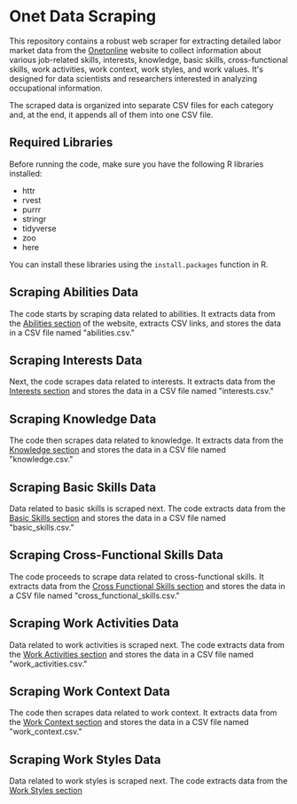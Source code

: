 # Onet Data Scraping

This repository contains a robust web scraper for extracting detailed labor market data from the [Onetonline](https://www.onetonline.org) website to collect information about various job-related skills, interests, knowledge, basic skills, cross-functional skills, work activities, work context, work styles, and work values. It's designed for data scientists and researchers interested in analyzing occupational information.

The scraped data is organized into separate CSV files for each category and, at the end, it appends all of them into one CSV file.

## Required Libraries

Before running the code, make sure you have the following R libraries installed:

- httr
- rvest
- purrr
- stringr
- tidyverse
- zoo
- here

You can install these libraries using the `install.packages` function in R.

## Scraping Abilities Data

The code starts by scraping data related to abilities. It extracts data from the [Abilities section](https://www.onetonline.org/find/descriptor/browse/1.A/1.A.1/1.A.1.g/1.A.1.b/1.A.1.d/1.A.1.e/1.A.1.c/1.A.1.f/1.A.1.a/1.A.3/1.A.3.b/1.A.3.c/1.A.3.a/1.A.2/1.A.2.b/1.A.2.a/1.A.2.c/1.A.4/1.A.4.b/1.A.4.a) of the website, extracts CSV links, and stores the data in a CSV file named "abilities.csv."

## Scraping Interests Data

Next, the code scrapes data related to interests. It extracts data from the [Interests section](https://www.onetonline.org/find/descriptor/browse/1.B.1) and stores the data in a CSV file named "interests.csv."

## Scraping Knowledge Data

The code then scrapes data related to knowledge. It extracts data from the [Knowledge section](https://www.onetonline.org/find/descriptor/browse/2.C/2.C.7/2.C.1/2.C.9/2.C.3/2.C.5/2.C.8/2.C.2/2.C.4) and stores the data in a CSV file named "knowledge.csv."

## Scraping Basic Skills Data

Data related to basic skills is scraped next. The code extracts data from the [Basic Skills section](https://www.onetonline.org/find/descriptor/browse/2.A/2.A.1/2.A.2) and stores the data in a CSV file named "basic_skills.csv."

## Scraping Cross-Functional Skills Data

The code proceeds to scrape data related to cross-functional skills. It extracts data from the [Cross Functional Skills section](https://www.onetonline.org/find/descriptor/browse/2.B/2.B.2/2.B.5/2.B.1/2.B.4/2.B.3) and stores the data in a CSV file named "cross_functional_skills.csv."

## Scraping Work Activities Data

Data related to work activities is scraped next. The code extracts data from the [Work Activities section](https://www.onetonline.org/find/descriptor/browse/4.A/4.A.1/4.A.1.b/4.A.1.a/4.A.4/4.A.4.c/4.A.4.a/4.A.4.b/4.A.2/4.A.2.a/4.A.2.b/4.A.3/4.A.3.b/4.A.3.a) and stores the data in a CSV file named "work_activities.csv."

## Scraping Work Context Data

The code then scrapes data related to work context. It extracts data from the [Work Context section](https://www.onetonline.org/find/descriptor/browse/4.C/4.C.1/4.C.1.a/4.C.1.a.2/4.C.1.d/4.C.1.c/4.C.1.b/4.C.1.b.1/4.C.2/4.C.2.d/4.C.2.d.1/4.C.2.b/4.C.2.b.1/4.C.2.c/4.C.2.c.1/4.C.2.e/4.C.2.e.1/4.C.2.a/4.C.2.a.1/4.C.3/4.C.3.c/4.C.3.a/4.C.3.a.2/4.C.3.d/4.C.3.b) and stores the data in a CSV file named "work_context.csv."

## Scraping Work Styles Data

Data related to work styles is scraped next. The code extracts data from the [Work Styles section](https://www.onetonline.org/find/descriptor/browse/1.C/1.C.1/1.C.4/1.C.5/1.C.3/1.C.7/1.C.2)
